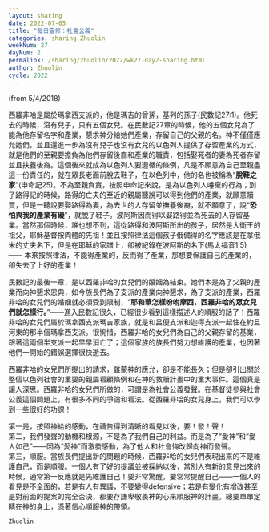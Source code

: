 ```yaml
---
layout: sharing
date: 2022-07-05
title: "每日靈修：社會公義"
categories: sharing Zhuolin
weekNum: 27
dayNum: 2
permalink: /sharing/zhuolin/2022/wk27-day2-sharing.html
author: Zhuolin
cycle: 2022
---
```

(from 5/4/2018)

西羅非哈是屬於瑪拿西支派的，他是瑪吉的曾孫，基列的孫子(民數記27:1)。他死去的時候，沒有兒子，只有五個女兒。在民數記27章的時候，他的五個女兒為了能為他存留名字和產業，懇求神分給她們產業，存留自己的父親的名。神不僅僅應允她們，並且還進一步為沒有兒子也沒有女兒的以色列人提供了存留產業的方式，就是他們的至親要擔負為他們存留後裔和產業的職責，包括娶死者的妻為死者存留並且扶養後裔。這個後來就成為以色列人要遵循的條例，凡是不願意為自己至親盡這一份責任的，就在眾長老面前脫去鞋子，在以色列中，他的名也被稱為“**脫鞋之家**”(申命記25)。不為至親負責，按照申命記來說，是為以色列人唾棄的行為；到了路得記的時候，路得的亡夫的至近的親屬聽說可以得到他們的產業，就願意贖買，但是一聽說要娶路得為妻，為去世的人存留並撫養後裔，就不願意了，說“**恐怕與我的產業有礙**”，就脫了鞋子。波阿斯因而得以娶路得並為死去的人存留基業。當然那個時候，誰也想不到，這從路得和波阿斯所出的孩子，居然是大衛王的祖父，耶穌基督按肉體的先祖！並且按照律法這個孩子俄備得的名字應該是在拿俄米的丈夫名下，但是在耶穌的家譜上，卻被紀錄在波阿斯的名下(馬太福音1:5)—— 本來按照律法，不能得產業的，反而得了產業，那想要保護自己的產業的，卻失去了上好的產業！  

民數記的最後一章，是以西羅非哈的女兒們的婚姻為結束。她們本是為了父親的產業而向神懇求恩典，如今族長們為了支派的產業向神懇求，為了支派的產業，西羅非哈的女兒們的婚姻就必須受到限制，“**耶和華怎樣吩咐摩西，西羅非哈的眾女兒們就怎樣行。**”——進入民數記很久，已經很少看到這樣描述人的順服的話了！西羅非哈的女兒們屬於瑪拿西支派瑪吉家族，就是和呂便支派和迦得支派一起住在約旦河東的那半個瑪拿西支派。很惋惜，西羅非哈的女兒們為自己的父親存留的基業，跟著這兩個半支派一起早早消亡了；這個家族的族長們努力想維護的產業，也因著他們一開始的錯誤選擇很快逝去。  

西羅非哈的女兒們所提出的請求，雖蒙神的應允，卻是不能長久；但是卻引出關於整個以色列社會的重要的親屬看顧條例和在神的救贖計畫中的重大事件。這個真是讓人深思。西羅非哈的女兒們所做的，可謂是為社會公義發聲。在基督徒參與社會公義這個問題上，有很多不同的爭論和看法。從西羅非哈的女兒身上，我們可以學到一些很好的功課！  

第一是，按照神給的感動，在禱告得到清晰的看見以後，要！發！聲！  
第二，我們發聲的動機和根源，不是為了我們自己的利益。而是為了“愛神”和“愛人如己”——因為“愛神”而激發感動，為了他人和社會悔改歸向神而發聲。  
第三，順服。當族長們提出新的問題的時候，西羅非哈的女兒們表現出來的不是維護自己，而是順服。一個人有了好的提議並被採納以後，當別人有新的意見出來的時候，通常第一反應就是先維護自己！要非常驚醒，要常常提醒自己——一個人的看見是不全面的，若是有人有異議，不要變得defensive；若是有變化有增改甚至是對前面的提案的完全否決，都要存謙卑敬畏神的心來順服神的計畫。總要單單定睛在神的身上，憑著信心順服神的帶領。  

`Zhuolin`  

